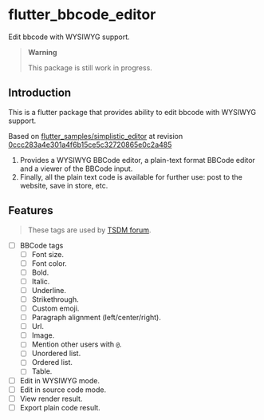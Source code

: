 # flutter_bbcode_editor

Edit bbcode with WYSIWYG support.

> **Warning**
>
> This package is still work in progress.

## Introduction

This is a flutter package that provides ability to edit bbcode with WYSIWYG support.

Based on [flutter_samples/simplistic_editor](https://github.com/flutter/samples/tree/main/simplistic_editor) at revision [0ccc283a4e301a4f6b15ce5c32720865e0c2a485](https://github.com/flutter/samples/tree/0ccc283a4e301a4f6b15ce5c32720865e0c2a485/simplistic_editor)

1. Provides a WYSIWYG BBCode editor, a plain-text format BBCode editor and a viewer of the BBCode input.
2. Finally, all the plain text code is available for further use: post to the website, save in store, etc.

## Features

> These tags are used by [TSDM forum](https://tsdm39.com/).

* [ ] BBCode tags
  * [ ] Font size.
  * [ ] Font color.
  * [ ] Bold.
  * [ ] Italic.
  * [ ] Underline.
  * [ ] Strikethrough.
  * [ ] Custom emoji.
  * [ ] Paragraph alignment (left/center/right).
  * [ ] Url.
  * [ ] Image.
  * [ ] Mention other users with `@`.
  * [ ] Unordered list.
  * [ ] Ordered list.
  * [ ] Table.
* [ ] Edit in WYSIWYG mode.
* [ ] Edit in source code mode.
* [ ] View render result.
* [ ] Export plain code result.

